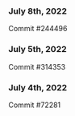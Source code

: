 ### July 8th, 2022

Commit #244496

### July 5th, 2022

Commit #314353


### July 4th, 2022

Commit #72281
